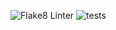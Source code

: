 ![Flake8 Linter](https://github.com/SnarkAttack/mhgu_equipment_designer/workflows/Flake8%20Linter/badge.svg) ![tests](https://travis-ci.com/SnarkAttack/mhgu_equipment_designer.svg?branch=master)
